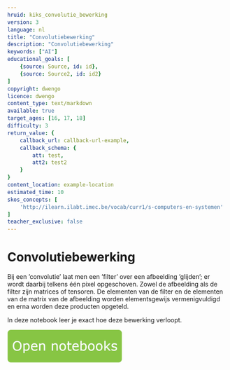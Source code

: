 ```yaml
---
hruid: kiks_convolutie_bewerking
version: 3
language: nl
title: "Convolutiebewerking"
description: "Convolutiebewerking"
keywords: ["AI"]
educational_goals: [
    {source: Source, id: id}, 
    {source: Source2, id: id2}
]
copyright: dwengo
licence: dwengo
content_type: text/markdown
available: true
target_ages: [16, 17, 18]
difficulty: 3
return_value: {
    callback_url: callback-url-example,
    callback_schema: {
        att: test,
        att2: test2
    }
}
content_location: example-location
estimated_time: 10
skos_concepts: [
    'http://ilearn.ilabt.imec.be/vocab/curr1/s-computers-en-systemen'
]
teacher_exclusive: false
---
```


# Convolutiebewerking
Bij een ’convolutie’ laat men een ’filter’ over een afbeelding ’glijden’; er wordt daarbij telkens één pixel opgeschoven. 
Zowel de afbeelding als de filter zijn matrices of tensoren. De elementen van de filter en de elementen van de matrix van de afbeelding worden
elementsgewijs vermenigvuldigd en erna worden deze producten opgeteld. 

In deze notebook leer je exact hoe deze bewerking verloopt.

[![](embed/Knop.png "Knop")](https://kiks.ilabt.imec.be/hub/tmplogin?id=1751 "Convolutie bewerking")
